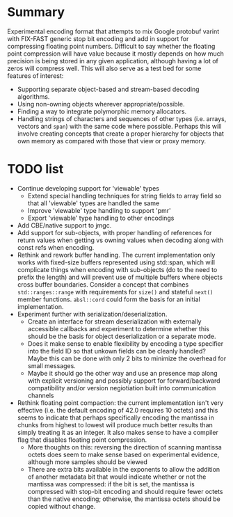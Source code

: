 
# Summary

Experimental encoding format that attempts to mix Google protobuf
varint with FIX-FAST generic stop bit encoding and add in support for
compressing floating point numbers. Difficult to say whether the
floating point compression will have value because it mostly depends
on how much precision is being stored in any given application,
although having a lot of zeros will compress well. This will also
serve as a test bed for some features of interest:
* Supporting separate object-based and stream-based decoding
  algorithms.
* Using non-owning objects wherever appropriate/possible.
* Finding a way to integrate polymorphic memory allocators.
* Handling strings of characters and sequences of other types
  (i.e. arrays, vectors and `span`) with the same code where
  possible. Perhaps this will involve creating concepts that create a
  proper hierarchy for objects that own memory as compared with those
  that view or proxy memory.

# TODO list

* Continue developing support for 'viewable' types
  * Extend special handling techniques for string fields to array
    field so that all 'viewable' types are handled the same
  * Improve 'viewable' type handling to support 'pmr'
  * Export 'viewable' type handling to other encodings
* Add CBE/native support to jmgc.
* Add support for sub-objects, with proper handling of references for
  return values when getting vs owning values when decoding along with
  const refs when encoding.
* Rethink and rework buffer handling. The current implementation only
  works with fixed-size buffers represented using std::span, which
  will complicate things when encoding with sub-objects (do to the
  need to prefix the length) and will prevent use of multiple buffers
  where objects cross buffer boundaries. Consider a concept that
  combines `std::ranges::range` with requirements for `size()` and
  stateful `next()` member functions. `absl::cord` could form the
  basis for an initial implementation.
* Experiment further with serialization/deserialization.
  * Create an interface for stream deserialization with externally
    accessible callbacks and experiment to determine whether this
    should be the basis for object deserialization or a separate mode.
  * Does it make sense to enable flexibility by encoding a type
    specifier into the field ID so that unkown fields can be cleanly
    handled? Maybe this can be done with only 2 bits to minimize the
    overhead for small messages.
  * Maybe it should go the other way and use an presence map along
    with explicit versioning and possibly support for forward/backward
    compatibility and/or version negiotiation built into communication
    channels
* Rethink floating point compaction: the current implementation isn't
  very effective (i.e. the default encoding of 42.0 requires 10
  octets) and this seems to indicate that perhaps specifically
  encoding the mantissa in chunks from highest to lowest will produce
  much better results than simply treating it as an integer. It also
  makes sense to have a compiler flag that disables floating point
  compression.
  * More thoughts on this: reversing the direction of scanning
    mantissa octets does seem to make sense based on experimental
    evidence, although more samples should be viewed
  * There are extra bits available in the exponents to allow the
    addition of another metadata bit that would indicate whether or
    not the mantissa was compressed: if the bit is set, the mantissa
    is compressed with stop-bit encoding and should require fewer
    octets than the native encoding; otherwise, the mantissa octets
    should be copied without change.
